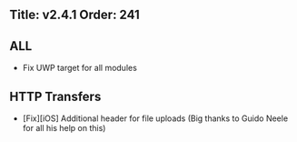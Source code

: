 Title: v2.4.1
Order: 241
---

## ALL
* Fix UWP target for all modules

## HTTP Transfers
* [Fix][iOS] Additional header for file uploads (Big thanks to Guido Neele for all his help on this)
